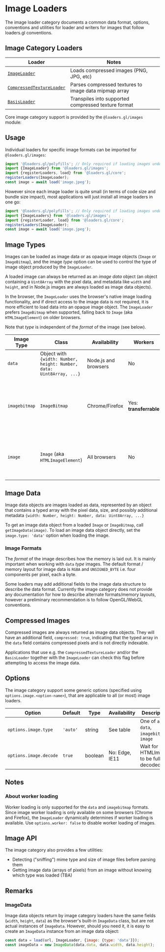 # Image Loaders

The image loader category documents a common data format, options, conventions and utilities for loader and writers for images that follow loaders.gl conventions.

## Image Category Loaders

| Loader                                                                                  | Notes                                                 |
| --------------------------------------------------------------------------------------- | ----------------------------------------------------- |
| [`ImageLoader`](modules/images/docs/api-reference/image-loader)                         | Loads compressed images (PNG, JPG, etc)               |
| [`CompressedTextureLoader`](modules/basis/docs/api-reference/compressed-texture-loader) | Parses compressed textures to image data mipmap array |
| [`BasisLoader`](modules/basis/docs/api-reference/basis-loader)                          | Transpiles into supported compressed texture format   |

Core image category support is provided by the `@loaders.gl/images` module:

## Usage

Individual loaders for specific image formats can be imported for `@loaders.gl/images`:

```js
import '@loaders.gl/polyfills'; // Only required if loading images under Node.js
import {ImageLoader} from '@loaders.gl/images';
import {registerLoaders, load} from '@loaders.gl/core';
registerLoaders(ImageLoader);
const image = await load('image.jpeg');
```

However since each image loader is quite small (in terms of code size and bundle size impact), most applications will just install all image loaders in one go:

```js
import '@loaders.gl/polyfills'; // Only required if loading images under Node.js
import {ImageLoaders} from '@loaders.gl/images';
import {registerLoader, load} from '@loaders.gl/core';
registerLoaders(ImageLoader);
const image = await load('image.jpeg');
```

## Image Types

Images can be loaded as image data or as opaque image objects (`Image` or `ImageBitmap`), and the image _type_ option can be used to control the type of image object produced by the `ImageLoader`.

A loaded image can always be returned as an _image data_ object (an object containing a `Uint8Array` with the pixel data, and metadata like `width` and `height`, and in Node.js images are always loaded as image data objects).

In the browser, the `ImageLoader` uses the browser's native image loading functionality, and if direct access to the image data is not required, it is more efficient to load data into an opaque image object. The `ImageLoader` prefers `ImageBitmap` when supported, falling back to `Image` (aka `HTMLImageElement`) on older browsers.

Note that _type_ is independent of the _format_ of the image (see below).

| Image Type    | Class                                                                | Availability         | Workers                | Description                                                                                                           |
| ------------- | -------------------------------------------------------------------- | -------------------- | ---------------------- | --------------------------------------------------------------------------------------------------------------------- |
| `data`        | Object with `{width: Number, height: Number, data: Uint8Array, ...}` | Node.js and browsers | No                     | Compatible with headless gl.                                                                                          |
| `imagebitmap` | `ImageBitmap`                                                        | Chrome/Firefox       | Yes: **transferrable** | A newer JavaScript class designed for efficient loading of images, optimized for use in worker threads and with WebGL |
| `image`       | `Image` (aka `HTMLImageElement`)                                     | All browsers         | No                     | The traditional HTML/JavaScript class used for image loading into DOM trees. WebGL compatible.                        |

## Image Data

Image data objects are images loaded as data, represented by an object that contains a typed array with the pixel data, size, and possibly additional metadata `{width: Number, height: Number, data: Uint8Array, ...}`

To get an image data object from a loaded `Image` or `ImageBitmap`, call `getImageData(image)`. To load an image data object directly, set the `image.type: 'data'` option when loading the image.

### Image Formats

The _format_ of the image describes how the memory is laid out. It is mainly important when working with `data` _type_ images. The default format / memory layout for image data is `RGBA` and `UNSIGNED_BYTE` i.e. four components per pixel, each a byte.

Some loaders may add additional fields to the image data structure to describe the data format. Currently the image category does not provide any documentation for how to describe alternate formats/memory layouts, however a preliminary recommendation is to follow OpenGL/WebGL conventions.

## Compressed Images

Compressed images are always returned as image data objects. They will have an additional field, `compressed: true`, indicating that the typed array in the `data` field contains compressed pixels and is not directly indexable.

Applications that use e.g. the `CompressedTextureLoader` and/or the `BasisLoader` together with the `ImageLoader` can check this flag before attempting to access the image data.

## Options

The image category support some generic options (specified using `options.image.<option-name>`), that are applicable to all (or most) image loaders.

| Option                 | Default  | Type    | Availability   | Description                                   |
| ---------------------- | -------- | ------- | -------------- | --------------------------------------------- |
| `options.image.type`   | `'auto'` | string  | See table      | One of `auto`, `data`, `imagebitmap`, `image` |
| `options.image.decode` | `true`   | boolean | No: Edge, IE11 | Wait for HTMLImages to be fully decoded.      |

## Notes

### About worker loading

Worker loading is only supported for the `data` and `imagebitmap` formats. Since image worker loading is only available on some browsers (Chrome and Firefox), the `ImageLoader` dynamically determines if worker loading is available. Use `options.worker: false` to disable worker loading of images.

## Image API

The image category also provides a few utilities:

- Detecting ("sniffing") mime type and size of image files before parsing them
- Getting image data (arrays of pixels) from an image without knowing which type was loaded (TBA)

## Remarks

### ImageData

Image data objects return by image category loaders have the same fields (`width`, `height`, `data`) as the browser's built-in `ImageData` class, but are not actual instances of `ImageData`. However, should you need it, it is easy to create an `ImageData` instance from an image data object:

```js
const data = load(url, ImageLoader, {image: {type: 'data'}});
const imageData = new ImageData(data.data, data.width, data.height);
```
